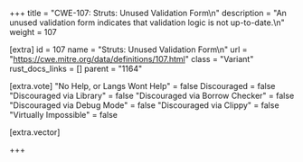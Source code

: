 +++
title = "CWE-107: Struts: Unused Validation Form\n"
description = "An unused validation form indicates that validation logic is not up-to-date.\n"
weight = 107

[extra]
id = 107
name = "Struts: Unused Validation Form\n"
url = "https://cwe.mitre.org/data/definitions/107.html"
class = "Variant"
rust_docs_links = []
parent = "1164"

[extra.vote]
"No Help, or Langs Wont Help" = false
Discouraged = false
"Discouraged via Library" = false
"Discouraged via Borrow Checker" = false
"Discouraged via Debug Mode" = false
"Discouraged via Clippy" = false
"Virtually Impossible" = false

[extra.vector]

+++